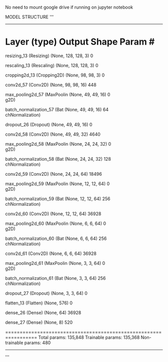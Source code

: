 No need to mount google drive if running on jupyter notebook



MODEL STRUCTURE
'''
_________________________________________________________________
 Layer (type)                Output Shape              Param #   
=================================================================
 resizing_13 (Resizing)      (None, 128, 128, 3)       0         
                                                                 
 rescaling_13 (Rescaling)    (None, 128, 128, 3)       0         
                                                                 
 cropping2d_13 (Cropping2D)  (None, 98, 98, 3)         0         
                                                                 
 conv2d_57 (Conv2D)          (None, 98, 98, 16)        448       
                                                                 
 max_pooling2d_57 (MaxPoolin  (None, 49, 49, 16)       0         
 g2D)                                                            
                                                                 
 batch_normalization_57 (Bat  (None, 49, 49, 16)       64        
 chNormalization)                                                
                                                                 
 dropout_26 (Dropout)        (None, 49, 49, 16)        0         
                                                                 
 conv2d_58 (Conv2D)          (None, 49, 49, 32)        4640      
                                                                 
 max_pooling2d_58 (MaxPoolin  (None, 24, 24, 32)       0         
 g2D)                                                            
                                                                 
 batch_normalization_58 (Bat  (None, 24, 24, 32)       128       
 chNormalization)                                                
                                                                 
 conv2d_59 (Conv2D)          (None, 24, 24, 64)        18496     
                                                                 
 max_pooling2d_59 (MaxPoolin  (None, 12, 12, 64)       0         
 g2D)                                                            
                                                                 
 batch_normalization_59 (Bat  (None, 12, 12, 64)       256       
 chNormalization)                                                
                                                                 
 conv2d_60 (Conv2D)          (None, 12, 12, 64)        36928     
                                                                 
 max_pooling2d_60 (MaxPoolin  (None, 6, 6, 64)         0         
 g2D)                                                            
                                                                 
 batch_normalization_60 (Bat  (None, 6, 6, 64)         256       
 chNormalization)                                                
                                                                 
 conv2d_61 (Conv2D)          (None, 6, 6, 64)          36928     
                                                                 
 max_pooling2d_61 (MaxPoolin  (None, 3, 3, 64)         0         
 g2D)                                                            
                                                                 
 batch_normalization_61 (Bat  (None, 3, 3, 64)         256       
 chNormalization)                                                
                                                                 
 dropout_27 (Dropout)        (None, 3, 3, 64)          0         
                                                                 
 flatten_13 (Flatten)        (None, 576)               0         
                                                                 
 dense_26 (Dense)            (None, 64)                36928     
                                                                 
 dense_27 (Dense)            (None, 8)                 520       
                                                                 
=================================================================
Total params: 135,848
Trainable params: 135,368
Non-trainable params: 480
_________________________________________________________________

'''
